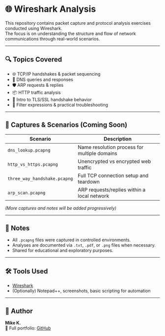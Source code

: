 # 🌐 Wireshark Analysis

This repository contains packet capture and protocol analysis exercises conducted using Wireshark.  
The focus is on understanding the structure and flow of network communications through real-world scenarios.

---

## 🔍 Topics Covered

- 🌐 TCP/IP handshakes & packet sequencing
- 🧠 DNS queries and responses
- 🛡️ ARP requests & replies
- 📦 HTTP traffic analysis
- 🔐 Intro to TLS/SSL handshake behavior
- 🎯 Filter expressions & practical troubleshooting

---

## 📂 Captures & Scenarios (Coming Soon)

| Scenario                     | Description                                             |
|------------------------------|---------------------------------------------------------|
| `dns_lookup.pcapng`          | Name resolution process for multiple domains            |
| `http_vs_https.pcapng`       | Unencrypted vs encrypted web traffic                    |
| `three_way_handshake.pcapng` | Full TCP connection setup and teardown                  |
| `arp_scan.pcapng`            | ARP requests/replies within a local network             |

*(More captures and notes will be added progressively)*

---

## 📎 Notes

- All `.pcapng` files were captured in controlled environments.
- Analyses are documented via `.txt`, `.pdf`, or `.png` files when necessary.
- Shared for educational and exploratory purposes.

---

## 🛠️ Tools Used

- [Wireshark](https://www.wireshark.org/)  
- (Optionally) Notepad++, screenshots, basic scripting for automation

---

## 👤 Author
**Mike K.**  
🔗 Full portfolio: [GitHub](https://github.com/mi)

